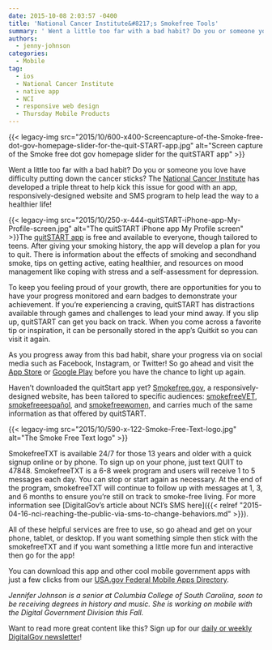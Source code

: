 ```yaml
---
date: 2015-10-08 2:03:57 -0400
title: 'National Cancer Institute&#8217;s Smokefree Tools'
summary: ' Went a little too far with a bad habit? Do you or someone you love have difficulty putting down the cancer sticks? The National Cancer Institute has developed a triple threat to help kick this issue for'
authors:
  - jenny-johnson
categories:
  - Mobile
tag:
  - ios
  - National Cancer Institute
  - native app
  - NCI
  - responsive web design
  - Thursday Mobile Products
---
```


{{< legacy-img src="2015/10/600-x400-Screencapture-of-the-Smoke-free-dot-gov-homepage-slider-for-the-quit-START-app.jpg" alt="Screen capture of the Smoke free dot gov homepage slider for the quitSTART app" >}}

Went a little too far with a bad habit? Do you or someone you love have difficulty putting down the cancer sticks? The [National Cancer Institute](http://www.cancer.gov/) has developed a triple threat to help kick this issue for good with an app, responsively-designed website and SMS program to help lead the way to a healthier life!

{{< legacy-img src="2015/10/250-x-444-quitSTART-iPhone-app-My-Profile-screen.jpg" alt="The quitSTART iPhone app My Profile screen" >}}The [quitSTART app](http://smokefree.gov/apps-quitstart) is free and available to everyone, though tailored to teens. After giving your smoking history, the app will develop a plan for you to quit. There is information about the effects of smoking and secondhand smoke, tips on getting active, eating healthier, and resources on mood management like coping with stress and a self-assessment for depression.

To keep you feeling proud of your growth, there are opportunities for you to have your progress monitored and earn badges to demonstrate your achievement. If you’re experiencing a craving, quitSTART has distractions available through games and challenges to lead your mind away. If you slip up, quitSTART can get you back on track. When you come across a favorite tip or inspiration, it can be personally stored in the app’s Quitkit so you can visit it again.

As you progress away from this bad habit, share your progress via on social media such as Facebook, Instagram, or Twitter! So go ahead and visit the [App Store](https://itunes.apple.com/us/app/quitstart/id494552000?mt=8) or [Google Play](https://play.google.com/store/apps/details?id=com.mmgct.quitstart) before you have the chance to light up again.

Haven’t downloaded the quitStart app yet? [Smokefree.gov](http://smokefree.gov/), a responsively-designed website, has been tailored to specific audiences: [smokefreeVET](http://smokefree.gov/veterans), [smokefreeespañol](http://espanol.smokefree.gov/), and [smokefreewomen](http://women.smokefree.gov/), and carries much of the same information as that offered by quitSTART.

{{< legacy-img src="2015/10/590-x-122-Smoke-Free-Text-logo.jpg" alt="The Smoke Free Text logo" >}}

SmokefreeTXT is available 24/7 for those 13 years and older with a quick signup online or by phone. To sign up on your phone, just text QUIT to 47848. SmokefreeTXT is a 6-8 week program and users will receive 1 to 5 messages each day. You can stop or start again as necessary. At the end of the program, smokefreeTXT will continue to follow up with messages at 1, 3, and 6 months to ensure you’re still on track to smoke-free living. For more information see [DigitalGov’s article about NCI’s SMS here]({{< relref "2015-04-16-nci-reaching-the-public-via-sms-to-change-behaviors.md" >}}).

All of these helpful services are free to use, so go ahead and get on your phone, tablet, or desktop. If you want something simple then stick with the smokefreeTXT and if you want something a little more fun and interactive then go for the app!

You can download this app and other cool mobile government apps with just a few clicks from our [USA.gov Federal Mobile Apps Directory](http://www.usa.gov/mobileapps.shtml).

_Jennifer Johnson is a senior at Columbia College of South Carolina, soon to be receiving degrees in history and music. She is working on mobile with the Digital Government Division this Fall._

Want to read more great content like this? Sign up for our [daily or weekly DigitalGov newsletter](https://public.govdelivery.com/accounts/USHOWTO/subscriber/new)!